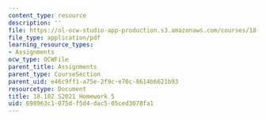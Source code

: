 ```yaml
---
content_type: resource
description: ''
file: https://ol-ocw-studio-app-production.s3.amazonaws.com/courses/18-102-introduction-to-functional-analysis-spring-2021/698963c1075df5d4dac505ced3078fa1_MIT18_102s21_hw5.pdf
file_type: application/pdf
learning_resource_types:
- Assignments
ocw_type: OCWFile
parent_title: Assignments
parent_type: CourseSection
parent_uid: e46c9ff1-a75e-2f9c-e70c-8614b6621b93
resourcetype: Document
title: 18.102 S2021 Homework 5
uid: 698963c1-075d-f5d4-dac5-05ced3078fa1
---
```

